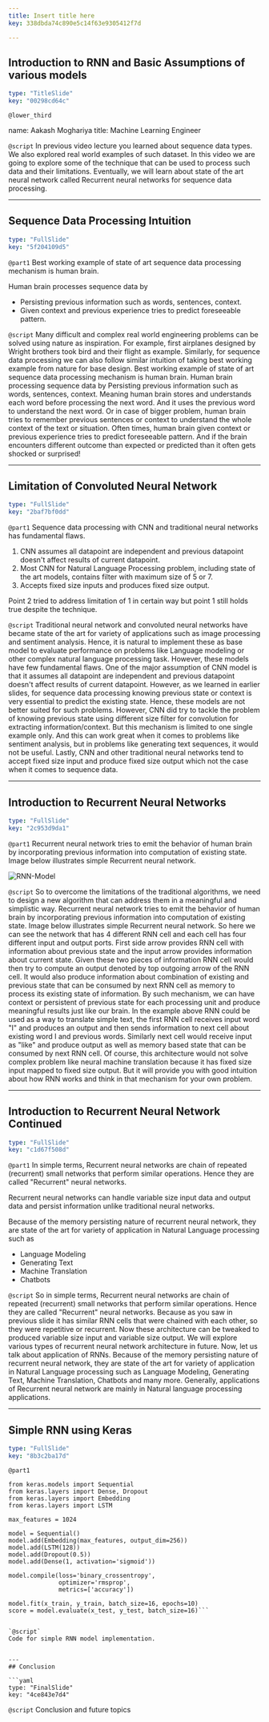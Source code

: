 ```yaml
---
title: Insert title here
key: 338dbda74c890e5c14f63e9305412f7d

---
```

## Introduction to RNN and Basic Assumptions of various models

```yaml
type: "TitleSlide"
key: "00298cd64c"
```

`@lower_third`

name: Aakash Moghariya
title: Machine Learning Engineer


`@script`
In previous video lecture you learned about sequence data types. We also explored real world examples of such dataset. In this video we are going to explore some of the technique that can be used to process such data and their limitations. Eventually, we will learn about state of the art neural network called Recurrent neural networks for sequence data processing.


---
## Sequence Data Processing Intuition

```yaml
type: "FullSlide"
key: "5f204109d5"
```

`@part1`
Best working example of state of art sequence data processing mechanism is human brain.

Human brain processes sequence data by

- Persisting previous information such as words, sentences, context.
- Given context and previous experience tries to predict foreseeable pattern.


`@script`
Many difficult and complex real world engineering problems can be solved using nature as inspiration. For example, first airplanes designed by Wright brothers took bird and their flight as example. Similarly, for sequence data processing we can also follow similar intuition of taking best working example from nature for base design. Best working example of state of art sequence data processing mechanism is human brain. Human brain processing sequence data by Persisting previous information such as words, sentences, context. Meaning human brain stores and understands each word before processing the next word. And it uses the previous word to understand the next word. Or in case of bigger problem, human brain tries to remember previous sentences or context to understand the whole context of the text or situation. Often times, human brain given context or previous experience tries to predict foreseeable pattern. And if the brain encounters different outcome than expected or predicted than it often gets shocked or surprised!


---
## Limitation of Convoluted Neural Network

```yaml
type: "FullSlide"
key: "2baf7bf0dd"
```

`@part1`
Sequence data processing with CNN and traditional neural networks has fundamental flaws.

1. CNN assumes all datapoint are independent and previous datapoint doesn't affect results of current datapoint.
2. Most CNN for Natural Language Processing problem, including state of the art models, contains filter with maximum size of 5 or 7.
3. Accepts fixed size inputs and produces fixed size output.

Point 2 tried to address limitation of 1 in certain way but point 1 still holds true despite the technique.


`@script`
Traditional neural network and convoluted neural networks have became state of the art for variety of applications such as image processing and sentiment analysis. Hence, it is natural to implement these as base model to evaluate performance on problems like Language modeling or other complex natural language processing task. However, these models have few fundamental flaws. One of the major assumption of CNN model is that it assumes all datapoint are independent and previous datapoint doesn't affect results of current datapoint. However, as we learned in earlier slides, for sequence data processing knowing previous state or context is very essential to predict the existing state. Hence, these models are not better suited for such problems. However, CNN did try to tackle the problem of knowing previous state using different size filter for convolution for extracting information/context. But this mechanism is limited to one single example only. And this can work great when it comes to problems like sentiment analysis, but in problems like generating text sequences, it would not be useful. Lastly, CNN and other traditional neural networks tend to accept fixed size input and produce fixed size output which not the case when it comes to sequence data.


---
## Introduction to Recurrent Neural Networks

```yaml
type: "FullSlide"
key: "2c953d9da1"
```

`@part1`
Recurrent neural network tries to emit the behavior of human brain by incorporating previous information into computation of existing state. Image below illustrates simple Recurrent neural network.

![RNN-Model](https://i.imgur.com/OqXYQX5.png)


`@script`
So to overcome the limitations of the traditional algorithms, we need to design a new algorithm that can address them in a meaningful and simplistic way. Recurrent neural network tries to emit the behavior of human brain by incorporating previous information into computation of existing state. Image below illustrates simple Recurrent neural network. So here we can see the network that has 4 different RNN cell and each cell has four different input and output ports. First side arrow provides RNN cell with information about previous state and the input arrow provides information about current state. Given these two pieces of information RNN cell would then try to compute an output denoted by top outgoing arrow of the RNN cell. It would also produce information about combination of existing and previous state that can be consumed by next RNN cell as memory to process its existing state of information. By such mechanism, we can have context or persistent of previous state for each processing unit and produce meaningful results just like our brain. In the example above RNN could be used as a way to translate simple text, the first RNN cell receives input word "I" and produces an output and then sends information to next cell about existing word I and previous words. Similarly next cell would receive input as "like" and produce output as well as memory based state that can be consumed by next RNN cell. Of course, this architecture would not solve complex problem like neural machine translation because it has fixed size input mapped to fixed size output. But it will provide you with good intuition about how RNN works and think in that mechanism for your own problem.


---
## Introduction to Recurrent Neural Network Continued

```yaml
type: "FullSlide"
key: "c1d67f508d"
```

`@part1`
In simple terms, Recurrent neural networks are chain of repeated (recurrent) small networks that perform similar operations. Hence they are called "Recurrent" neural networks. 

Recurrent neural networks can handle variable size input data and output data and persist information unlike traditional neural networks.

Because of the memory persisting nature of recurrent neural network, they are state of the art for variety of application in Natural Language processing such as 
- Language Modeling
- Generating Text
- Machine Translation
- Chatbots


`@script`
So in simple terms, Recurrent neural networks are chain of repeated (recurrent) small networks that perform similar operations. Hence they are called "Recurrent" neural networks. Because as you saw in previous slide it has similar RNN cells that were chained with each other, so they were repetitive or recurrent. Now these architecture can be tweaked to produced variable size input and variable size output. We will explore various types of recurrent neural network architecture in future. Now, let us talk about application of RNNs. Because of the memory persisting nature of recurrent neural network, they are state of the art for variety of application in Natural Language processing such as Language Modeling, Generating Text, Machine Translation, Chatbots and many more. Generally, applications of Recurrent neural network are mainly in Natural language processing applications.


---
## Simple RNN using Keras

```yaml
type: "FullSlide"
key: "8b3c2ba17d"
```

`@part1`
```
from keras.models import Sequential
from keras.layers import Dense, Dropout
from keras.layers import Embedding
from keras.layers import LSTM

max_features = 1024

model = Sequential()
model.add(Embedding(max_features, output_dim=256))
model.add(LSTM(128))
model.add(Dropout(0.5))
model.add(Dense(1, activation='sigmoid'))

model.compile(loss='binary_crossentropy',
              optimizer='rmsprop',
              metrics=['accuracy'])

model.fit(x_train, y_train, batch_size=16, epochs=10)
score = model.evaluate(x_test, y_test, batch_size=16)```


`@script`
Code for simple RNN model implementation.


---
## Conclusion

```yaml
type: "FinalSlide"
key: "4ce843e7d4"
```

`@script`
Conclusion and future topics

